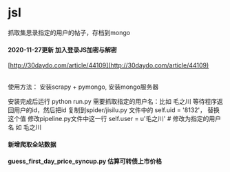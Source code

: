 # jsl
抓取集思录指定的用户的帖子，存档到mongo

#### 2020-11-27更新 加入登录JS加密与解密
[http://30daydo.com/article/44109](http://30daydo.com/article/44109)

<br>
使用方法：
安装scrapy + pymongo, 安装mongo服务器

安装完成后运行 python run.py
需要抓取指定的用户名：比如 毛之川
等待程序返回用户的id，然后把id 复制到spider/jisilu.py 文件中的 self.uid = '8132'， 替换这个值
修改pipeline.py文件中这一行
self.user = u'毛之川'  # 修改为指定的用户名 如 毛之川 

#### 新增爬取全站数据

#### guess_first_day_price_syncup.py 估算可转债上市价格

